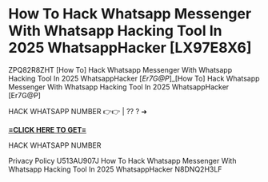 # How To Hack Whatsapp Messenger With Whatsapp Hacking Tool In 2025 WhatsappHacker [LX97E8X6]

ZPQ82R8ZHT [How To] Hack Whatsapp Messenger With Whatsapp Hacking Tool In 2025 WhatsappHacker [*Er7G@P*]_[How To] Hack Whatsapp Messenger With Whatsapp Hacking Tool In 2025 WhatsappHacker [Er7G@P]

HACK WHATSAPP NUMBER 👉👉 | ?? ? ➜ 

**[=CLICK HERE TO GET=](https://www.google.com/url?q=https%3A%2F%2Fappbitly.com%2FZPbxj)**

HACK WHATSAPP NUMBER

Privacy Policy U513AU907J How To Hack Whatsapp Messenger With Whatsapp Hacking Tool In 2025 WhatsappHacker N8DNQ2H3LF

